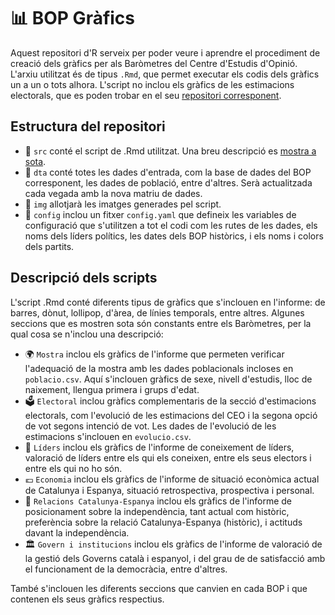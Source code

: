 # 📊 BOP Gràfics

Aquest repositori d'R serveix per poder veure i aprendre el procediment de creació dels gràfics per als Baròmetres del Centre d'Estudis d'Opinió. L'arxiu utilitzat és de tipus `.Rmd`, que permet executar els codis dels gràfics un a un o tots alhora. L'script no inclou els gràfics de les estimacions electorals, que es poden trobar en el seu [repositori corresponent](https://github.com/ceopinio/ceo-estimacions/blob/main/src/report-figures.R).

## Estructura del repositori

-  📁 `src` conté el script de .Rmd utilitzat. Una breu descripció es [mostra a sota](#descripció-del-script).
-  📁 `dta` conté totes les dades d'entrada, com la base de dades del BOP corresponent, les dades de població, entre d'altres. Serà actualitzada cada vegada amb la nova matriu de dades. 
-  📁 `img` allotjarà les imatges generades pel script. 
-  📁 `config` inclou un fitxer `config.yaml` que defineix les variables de configuració que s'utilitzen a tot el codi com les rutes de les dades, els noms dels líders polítics, les dates dels BOP històrics, i els noms i colors dels partits. 

## Descripció dels scripts

L'script .Rmd conté diferents tipus de gràfics que s'inclouen en l'informe: de barres, dònut, lollipop, d'àrea, de línies temporals, entre altres. Algunes seccions que es mostren sota són constants entre els Baròmetres, per la qual cosa se n'inclou una descripció:

- 🌍 `Mostra` inclou els gràfics de l'informe que permeten verificar l'adequació de la 
mostra amb les dades poblacionals incloses en `poblacio.csv`. Aquí s'inclouen gràfics de sexe, nivell d'estudis, lloc de naixement, llengua primera i grups d'edat.
- 🗳️ `Electoral` inclou gràfics complementaris de la secció d'estimacions electorals, com l'evolució de les estimacions del CEO i la segona opció de vot segons intenció de vot. Les dades de l'evolució de les estimacions s'inclouen en `evolucio.csv`.
- 📢  `Líders` inclou els gràfics de l'informe de coneixement de líders, valoració de líders 
entre els qui els coneixen, entre els seus electors i entre els qui no ho són. 
- 💶  `Economia` inclou els gràfics de l'informe de situació econòmica actual de Catalunya 
i Espanya, situació retrospectiva, prospectiva i personal.
- 🤝  `Relacions Catalunya-Espanya` inclou els gràfics de l'informe de posicionament sobre la independència, tant actual 
com històric, preferència sobre la relació Catalunya-Espanya (històric), i actituds davant la independència.
- 🏛️ `Govern i institucions` inclou els gràfics de l'informe de valoració de la gestió dels Governs català i espanyol, i del grau de de satisfacció amb el 
funcionament de la democràcia, entre d'altres.

També s'inclouen les diferents seccions que canvien en cada BOP i que contenen els seus gràfics respectius.
